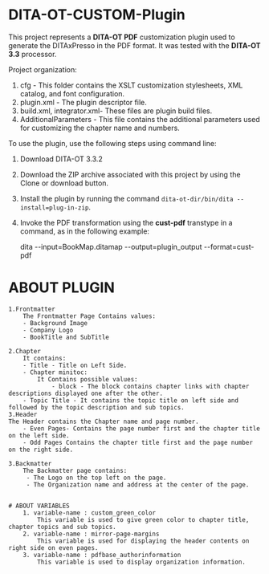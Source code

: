 # DITA-OT-CUSTOM-Plugin

This project represents a **DITA-OT PDF** customization plugin used to generate the DITAxPresso in the PDF format. It was tested with the **DITA-OT 3.3** processor.

Project organization:

1. cfg - This folder contains the XSLT customization stylesheets, XML catalog, and font configuration.
2. plugin.xml - The plugin descriptor file.
3. build.xml, integrator.xml- These files are plugin build files.
4. AdditionalParameters - This file contains the additional parameters used for customizing the chapter name and numbers.

To use the plugin, use the following steps using command line:
1. Download DITA-OT 3.3.2
2. Download the ZIP archive associated with this project by using the Clone or download button.
3. Install the plugin by running the command ``dita-ot-dir/bin/dita --install=plug-in-zip``.
4. Invoke the PDF transformation using the **cust-pdf** transtype in a command, as in the following example:

    dita --input=BookMap.ditamap --output=plugin_output --format=cust-pdf


# ABOUT PLUGIN

    1.Frontmatter
        The Frontmatter Page Contains values:
        - Background Image
        - Company Logo
        - BookTitle and SubTitle
        
    2.Chapter
        It contains:
        - Title - Title on Left Side.
        - Chapter minitoc:
            It Contains possible values:
                - block - The block contains chapter links with chapter descriptions displayed one after the other.
        - Topic Title - It contains the topic title on left side and followed by the topic description and sub topics.
    3.Header
    The Header contains the Chapter name and page number.
        - Even Pages- Contains the page number first and the chapter title on the left side.
        - Odd Pages Contains the chapter title first and the page number on the right side.
    
    3.Backmatter
        The Backmatter page contains:
         - The Logo on the top left on the page.
         - The Organization name and address at the center of the page.
         
         
    # ABOUT VARIABLES
        1. variable-name : custom_green_color
            This variable is used to give green color to chapter title, chapter topics and sub topics.
        2. variable-name : mirror-page-margins
            This variable is used for displaying the header contents on right side on even pages.
        3. variable-name : pdfbase_authorinformation
            This variable is used to display organization information.
         
   
        
        

